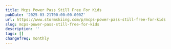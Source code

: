 ```yaml
---
title: Mcps Power Pass Still Free For Kids
pubDate: '2025-03-21T00:00:00.000Z'
url: https://www.stormskiing.com/p/mcps-power-pass-still-free-for-kids
slug: mcps-power-pass-still-free-for-kids
description: ''
tags: []
changefreq: monthly
---
```


<!-- Add post content below -->

